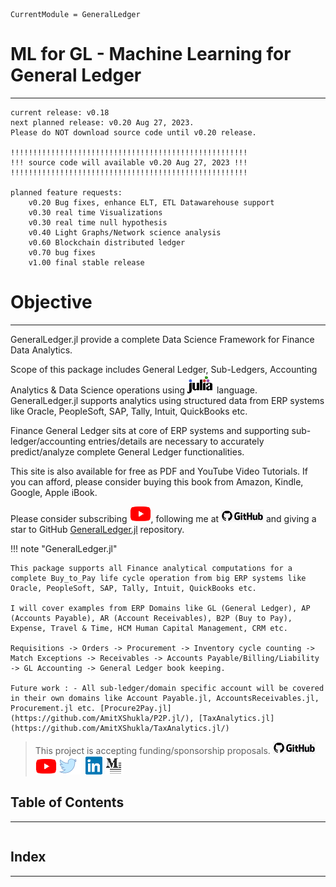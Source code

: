 ```@meta
CurrentModule = GeneralLedger
```

# ML for GL - Machine Learning for General Ledger

---
	current release: v0.18
    next planned release: v0.20 Aug 27, 2023.
    Please do NOT download source code until v0.20 release.

    !!!!!!!!!!!!!!!!!!!!!!!!!!!!!!!!!!!!!!!!!!!!!!!!!!!!!
    !!! source code will available v0.20 Aug 27, 2023 !!!
    !!!!!!!!!!!!!!!!!!!!!!!!!!!!!!!!!!!!!!!!!!!!!!!!!!!!!

    planned feature requests:
        v0.20 Bug fixes, enhance ELT, ETL Datawarehouse support
        v0.30 real time Visualizations
        v0.30 real time null hypothesis
        v0.40 Light Graphs/Network science analysis
        v0.60 Blockchain distributed ledger
        v0.70 bug fixes
        v1.00 final stable release

# Objective

---

GeneralLedger.jl provide a complete Data Science Framework for Finance Data Analytics.

Scope of this package includes General Ledger, Sub-Ledgers, Accounting Analytics & Data Science operations using [![JuliaLang](images/julia.png)](https://julialang.org) language. GeneralLedger.jl supports analytics using structured data from ERP systems like
Oracle, PeopleSoft, SAP, Tally, Intuit, QuickBooks etc.

Finance General Ledger sits at core of ERP systems and supporting sub-ledger/accounting entries/details are necessary to accurately predict/analyze complete General Ledger functionalities.

This site is also available for free as PDF and YouTube Video Tutorials.
If you can afford, please consider buying this book from Amazon, Kindle, Google, Apple iBook.

Please consider subscribing [![YouTube](images/youtube.png)](http://youtube.com/@amit.shukla), following me at [![GitHub](images/github.png)](https://github.com/AmitXShukla) and giving a star to GitHub [GeneralLedger.jl](https://github.com/AmitXShukla/GeneralLedger.jl) repository.

!!! note "GeneralLedger.jl"

    This package supports all Finance analytical computations for a complete Buy_to_Pay life cycle operation from big ERP systems like
    Oracle, PeopleSoft, SAP, Tally, Intuit, QuickBooks etc.

    I will cover examples from ERP Domains like GL (General Ledger), AP (Accounts Payable), AR (Account Receivables), B2P (Buy to Pay), Expense, Travel & Time, HCM Human Capital Management, CRM etc.

    Requisitions -> Orders -> Procurement -> Inventory cycle counting -> Match Exceptions -> Receivables -> Accounts Payable/Billing/Liability -> GL Accounting -> General Ledger book keeping.

    Future work : - All sub-ledger/domain specific account will be covered in their own domains like Account Payable.jl, AccountsReceivables.jl, Procurement.jl etc. [Procure2Pay.jl](https://github.com/AmitXShukla/P2P.jl/), [TaxAnalytics.jl](https://github.com/AmitXShukla/TaxAnalytics.jl/)

> This project is accepting funding/sponsorship proposals.
[![GitHub](images/github.png)](https://github.com/AmitXShukla)
[![YouTube](images/youtube.png)](http://youtube.com/@amit.shukla)
[![Twitter](images/twitter.png)](http://twitter.com/ashuklax)
[![LinkedIn](images/linkedin.png)](https://www.linkedin.com/in/ashuklax)
[![Medium](images/medium.png)](https://amit-shukla.medium.com/)

## Table of Contents

---

```@contents
```

## Index

---

```@index
```
